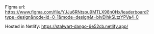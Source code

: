 Figma url: https://www.figma.com/file/YJJu6RNtspu9MTLX98n0Hx/leaderboard?type=design&node-id=0-1&mode=design&t=bIvDlhkSLtzYPVa4-0

Hosted in Netlify: https://stalwart-dango-6e52cb.netlify.app/
